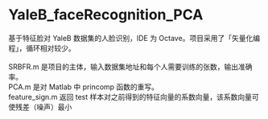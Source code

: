 # YaleB_faceRecognition_PCA<br/>
基于特征脸对 YaleB 数据集的人脸识别，IDE 为 Octave。项目采用了「矢量化编程」，循环相对较少。<br/>
<br/>
SRBFR.m 是项目的主体，输入数据集地址和每个人需要训练的张数，输出准确率。<br/>
PCA.m 是对 Matlab 中 princomp 函数的重写。<br/>
feature_sign.m 返回 test 样本对之前得到的特征向量的系数向量，该系数向量可使残差（噪声）最小<br/>
